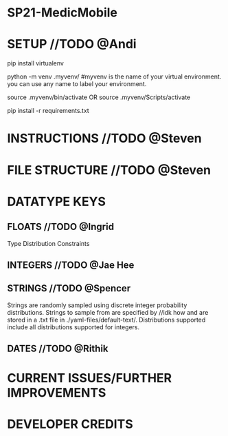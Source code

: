 # SP21-MedicMobile
# SETUP //TODO @Andi
pip install virtualenv

python -m venv .myvenv/
#myvenv is the name of your virtual environment. you can use any name to label your environment.  

source .myvenv/bin/activate
OR source .myvenv/Scripts/activate

pip install -r requirements.txt

# INSTRUCTIONS //TODO @Steven 



# FILE STRUCTURE //TODO @Steven


# DATATYPE KEYS

## FLOATS //TODO @Ingrid
Type
Distribution
Constraints


## INTEGERS //TODO @Jae Hee

## STRINGS //TODO @Spencer

Strings are randomly sampled using discrete integer probability distributions. Strings to sample from are specified by //idk how
and are stored in a .txt file in ./yaml-files/default-text/. Distributions supported include all distributions supported for integers.

## DATES //TODO @Rithik


# CURRENT ISSUES/FURTHER IMPROVEMENTS

# DEVELOPER CREDITS









